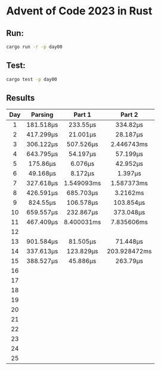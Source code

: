 # Advent of Code 2023 in Rust

## Run:

```bash
cargo run -r -p day00
```

## Test:

```bash
cargo test -p day00
```

## Results

|  Day  |  Parsing  |   Part 1   |    Part 2    |
| :---: | :-------: | :--------: | :----------: |
|   1   | 181.518µs |  233.55µs  |   334.82µs   |
|   2   | 417.299µs |  21.001µs  |   28.187µs   |
|   3   | 306.122µs | 507.526µs  |  2.446743ms  |
|   4   | 643.795µs |  54.197µs  |   57.199µs   |
|   5   | 175.86µs  |  6.076µs   |   42.952µs   |
|   6   | 49.168µs  |  8.172µs   |   1.397µs    |
|   7   | 327.618µs | 1.549093ms |  1.587373ms  |
|   8   | 426.591µs | 685.703µs  |   3.2162ms   |
|   9   | 824.55µs  | 106.578µs  |  103.854µs   |
|  10   | 659.557µs | 232.867µs  |  373.048µs   |
|  11   | 467.409µs | 8.400031ms |  7.835606ms  |
|  12   |           |            |              |
|  13   | 901.584µs |  81.505µs  |   71.448µs   |
|  14   | 337.613µs | 123.829µs  | 203.928472ms |
|  15   | 388.527µs |  45.886µs  |   263.79µs   |
|  16   |           |            |              |
|  17   |           |            |              |
|  18   |           |            |              |
|  19   |           |            |              |
|  20   |           |            |              |
|  21   |           |            |              |
|  22   |           |            |              |
|  23   |           |            |              |
|  24   |           |            |              |
|  25   |           |            |              |

